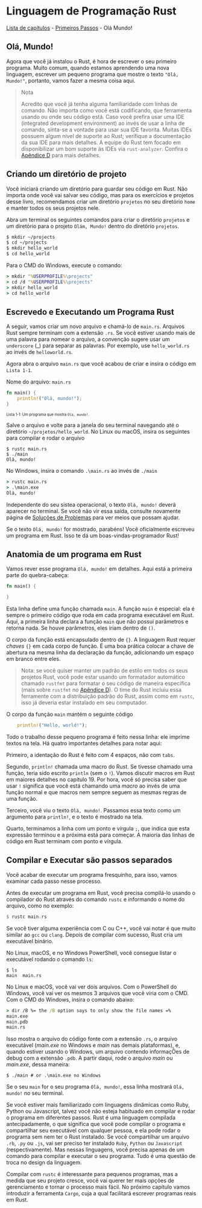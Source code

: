 # Linguagem de Programação Rust

[Lista de capítulos](/chapters.md) - [Primeiros Passos](./README.md) - Olá Mundo!

## Olá, Mundo!

Agora que você já instalou o Rust, é hora de escrever o seu primeiro programa. Muito comum, quando estamos aprendendo uma nova linguagem, escrever um pequeno programa que mostre o texto `"Olá, Mundo!"`, portanto, vamos fazer a mesma coisa aqui.

> Nota
> 
> Acredito que você já tenha alguma familiaridade com linhas de comando. Não importa como você está codificando, que ferramenta usando ou onde seu código está. Caso você prefira usar uma IDE (integrated development environment) ao invés de usar a linha de comando, sinta-se a vontade para usar sua IDE favorita. Muitas IDEs possuem algum nível de suporte ao Rust; verifique a documentação da sua IDE para mais detalhes. A equipe do Rust tem focado em disponibilizar um bom suporte às IDEs via `rust-analyzer`. Confira o [Apêndice D](https://doc.rust-lang.org/book/appendix-04-useful-development-tools.html) para mais detalhes.

## Criando um diretório de projeto

Você iniciará criando um diretório para guardar seu código em Rust. Não importa onde você vai salvar seu código, mas para os exercícios e projetos desse livro, recomendamos criar um diretório `projetos` no seu diretório `home` e manter todos os seus projetos nele.

Abra um terminal os seguintes comandos para criar o diretório `projetos` e um diretório para o projeto `Olám, Mundo!` dentro do diretório `projetos`.

```bash
$ mkdir ~/projects
$ cd ~/projects
$ mkdir hello_world
$ cd hello_world
```

Para o CMD do Windows, execute o comando:

```cmd
> mkdir "%USERPROFILE%\projects"
> cd /d "%USERPROFILE%\projects"
> mkdir hello_world
> cd hello_world
```

## Escrevedo e Executando um Programa Rust

A seguir, vamos criar um novo arquivo e chamá-lo de `main.rs`. Arquivos Rust sempre terminam com a extensão `.rs`. Se você estiver usando mais de uma palavra para nomear o arquivo, a convenção sugere usar um `underscore` (_) para separar as palavras. Por exemplo, use `hello_world.rs` ao invés de `helloworld.rs`.

Agora abra o arquivo `main.rs` que você acabou de criar e insira o código em `Lista 1-1`.

Nome do arquivo: `main.rs`

```rs
fn main() {
    println!("Olá, mundo!");
}
```

<sub><sub>Lista 1-1: Um programa que mostra `Olá, mundo!`.<sub><sub>

Salve o arquivo e volte para a janela do seu terminal navegando até o diretório `~/projetos/hello_world`. No Linux ou macOS, insira os seguintes para compilar e rodar o arquivo

```shell
$ rustc main.rs
$ ./main
Olá, mundo!
```

No Windows, insira o comando `.\main.rs` ao invés de `./main`

```cmd
> rustc main.rs
> .\main.exe
Olá, mundo!
```

Independente do seu sistea operacional, o texto `Olá, mundo!` deverá aparecer no terminal. Se você não vir essa saída, consulte novamente  página de [Soluções de Problemas](../1-getting-started/installation.md#solução-de-problemas) para ver meios que possam ajudar.

Se o texto `Olá, mundo!` for mostrado, parabéns! Você oficialmente escreveu um programa em Rust. Isso te dá um boas-vindas-programador Rust!

## Anatomia de um programa em Rust

Vamos rever esse programa `Olá, mundo!` em detalhes. Aqui está a primeira parte do quebra-cabeça:

```rs
fn main() {

}
```

Esta linha define uma função chamada `main`. A função `main` é especial: ela é sempre o primeiro código que roda em cada programa executável em Rust. Aqui, a primeira linha declara a função `main` que não possui parâmetros e retorna nada. Se houve parâmetros, eles iriam dentro de `()`.

O corpo da função está encapsulado dentro de `{}`. A linguagem Rust requer _chaves_ `{}` em cada corpo de função. É uma boa prática colocar a chave de abertura na mesma linha da declaração da função, adicionando um espaço em branco entre eles.

> Nota: se você quiser manter um padrão de estilo em todos os seus projetos Rust, você pode estar usando um formatador automático chamado `rustfmt` para formatar o seu código de maneira específica (mais sobre `rustfmt` no [Apêndice D](https://doc.rust-lang.org/book/appendix-04-useful-development-tools.html)). O time do Rust incluiu essa ferramente com a distribuição padrão do Rust, assim como em `rustc`, isso já deveria estar instalado em seu computador.

O corpo da função `main` mantém o seguinte código

```rs
    println!("Hello, world!");
```

Todo o trabalho desse pequeno programa é feito nessa linha: ele imprime textos na tela. Há quatro importantes detalhes para notar aqui:

Primeiro, a identação do Rust é feito com 4 espaços, não com `tabs`.

Segundo, `println!` chamada uma macro do Rust. Se tivesse chamado uma função, teria sido escrito `println` (sem o `!`). Vamos discutir macros em Rust em maiores detalhes no capítulo 19. Por hora, você só precisa saber que usar `!` significa que você está chamando uma _macro_ ao invés de uma função normal e que macros nem sempre seguem as mesmas regras de uma função.

Terceiro, você viu o texto `Olá, mundo!`. Passamos essa texto como um argumento para `println!`, e o texto é mostrado na tela.

Quarto, terminamos a linha com um ponto e vírgula `;`, que indica que esta expressão terminou e a próxima está para começar. A maioria das linhas de código em Rust terminam com ponto e vírgula.

## Compilar e Executar são passos separados

Você acabar de executar um programa fresquinho, para isso, vamos examinar cada passo nesse processo.

Antes de executar um programa em Rust, você precisa compilá-lo usando o compilador do Rust através do comando `rustc` e informando o nome do arquivo, como no exemplo:

```rs
$ rustc main.rs
```

Se você tiver alguma experiência com C ou C++, você vai notar é que muito similar ao `gcc` ou `clang`. Depois de compilar com sucesso, Rust cria um executável binário.

No Linux, macOS, e no Windows PowerShell, você consegue listar o executável rodando o comando `ls`:

```shell
$ ls
main  main.rs
```

No Linux e macOS, você vai ver dois arquivos. Com o PowerShell do Windows, você vai ver os mesmos 3 arquivos que você viria com o CMD. Com o CMD do Windows, insira o comando abaixo:

```cmd
> dir /B %= the /B option says to only show the file names =%
main.exe
main.pdb
main.rs
```

Isso mostra o arquivo do código fonte com a extensão `.rs`, o arquivo executável (_main.exe_ no Windows e _main_ nas demais plataformas), e, quando estiver usando o Windows, um arquivo contendo informaçÕes de debug com a extensão `.pdb`. A partir daqui, rode o arquivo _main_ ou _main.exe_, dessa maneira:

```shell
$ ./main # or .\main.exe no Windows
```

Se o seu `main` for o seu programa `Olá, mundo!`, essa linha mostrará `Olá, mundo!` no seu terminal.

Se você estiver mais familiarizado com linguagens dinâmicas como Ruby, Python ou Javascript, talvez você não esteja habituado em compilar e rodar o programa em diferentes passos. Rust é uma linguagem compilada antecipadamente, o que significa que você pode compilar o programa e compartilhar seu executável com qualquer pessoa, e ela pode rodar o programa sem nem ter o Rust instalado. Se você compartilhar um arquivo `.rb`, `.py` ou `.js`, vai ser preciso ter instalado `Ruby`, `Python` ou `Javascript` (respectivamente). Mas nessas linguagens, você precisa apenas de um comando para compilar e executar o seu programa. Tudo é uma questão de troca no design da linguagem.

Compilar com `rustc` é interessante para pequenos programas, mas a medida que seu projeto cresce, você vai querer ter mais opções de gerenciamento e tornar o processo mais fácil. No próximo capítulo vamos introduzir a ferramenta `Cargo`, cuja a qual facilitará escrever programas reais em Rust.

